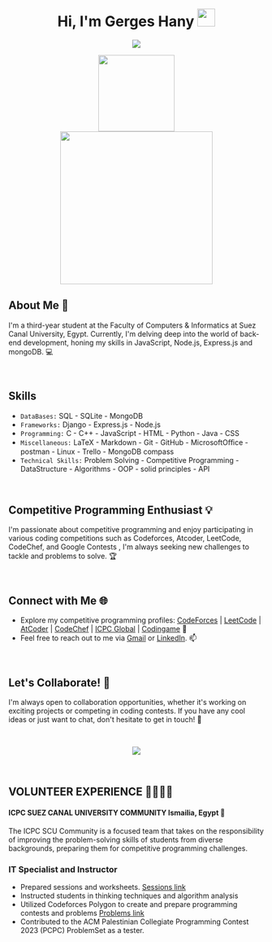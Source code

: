 <h1 align="center">Hi, I'm Gerges Hany <img src="https://media.giphy.com/media/hvRJCLFzcasrR4ia7z/giphy.gif" width="35"></h1>
<p align="center">
  <a href="https://github.com/DenverCoder1/readme-typing-svg"><img src="https://readme-typing-svg.herokuapp.com?font=Time+New+Roman&color=%23FF0000&size=25&center=true&vCenter=true&width=600&height=100&lines=Computer+Science+Student;Competitive+Programmer;Specialist+on+codeforces;Always+learning+new+things"></a>
</p>


<p align="center">
    <img src="https://komarev.com/ghpvc/?username=GergesHany&color=red" width = "150">
    <br>
    <a href="https://commits.top/egypt.html">
        <img src="https://en12si9ke02zgxr.m.pipedream.net"  width = "300">
    </a>
</p>
	
## About Me 🌟

I'm a third-year student at the Faculty of Computers & Informatics at Suez Canal University, Egypt. Currently, I'm delving deep into the world of back-end development, honing my skills in JavaScript, Node.js, Express.js and mongoDB. 💻

<br>

## Skills 

- `DataBases:` SQL - SQLite - MongoDB
- `Frameworks:` Django - Express.js - Node.js
- `Programming:` C - C++ - JavaScript - HTML - Python - Java - CSS
- `Miscellaneous:` LaTeX - Markdown - Git - GitHub - MicrosoftOﬃce - postman - Linux - Trello - MongoDB compass
- `Technical Skills:` Problem Solving - Competitive Programming - DataStructure - Algorithms - OOP - solid principles - API

<br>

## Competitive Programming Enthusiast 💡

I'm passionate about competitive programming and enjoy participating in various coding competitions such as Codeforces, Atcoder, LeetCode, CodeChef, and Google Contests , I'm always seeking new challenges to tackle and problems to solve. 🏆

<br>

## Connect with Me 🌐

- Explore my competitive programming profiles: [CodeForces](https://codeforces.com/profile/Gerges_Hany) | [LeetCode](https://leetcode.com/GERGES_HANY/) | [AtCoder](https://atcoder.jp/users/Gerges_Hany) | [CodeChef](https://www.codechef.com/users/gergeshany) | [ICPC Global](https://icpc.global/ICPCID/SDOB55L65VCX) | [Codingame](https://www.codingame.com/profile/71c173e3fcb4cac7d5523e9d90199df17894864) 🚀
- Feel free to reach out to me via [Gmail](mailto:gergeshany505@gmail.com) or [LinkedIn](https://www.linkedin.com/in/gergeshany/). 📫


<br>


## Let's Collaborate! 🤝

I'm always open to collaboration opportunities, whether it's working on exciting projects or competing in coding contests. If you have any cool ideas or just want to chat, don't hesitate to get in touch! 💬

<br>

<p align='center'>
  
  <img  src="https://github-readme-stats.vercel.app/api/top-langs/?username=GergesHany&layout=compact&theme=radical&langs_count=8">

</p>


<br>

## VOLUNTEER EXPERIENCE 🫱🏻‍🫲🏽

#### ICPC SUEZ CANAL UNIVERSITY COMMUNITY Ismailia, Egypt 📍

The ICPC SCU Community is a focused team that takes on the responsibility of improving the problem-solving
skills of students from diverse backgrounds, preparing them for competitive programming challenges.

### IT Specialist and Instructor
  - Prepared sessions and worksheets. [Sessions link](https://github.com/GergesHany/Competitive-Programming-Session-Content)
  - Instructed students in thinking techniques and algorithm analysis 
  - Utilized Codeforces Polygon to create and prepare programming contests and problems [Problems link](https://github.com/GergesHany/my-problems)
  - Contributed to the ACM Palestinian Collegiate Programming Contest 2023 (PCPC) ProblemSet as a tester. 





